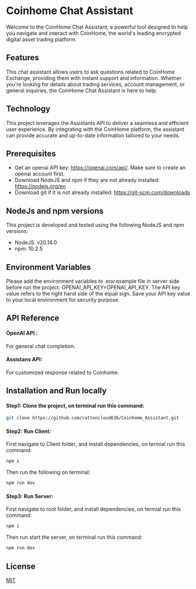
# Coinhome Chat Assistant

Welcome to the CoinHome Chat Assistant, a powerful tool designed to help you navigate and interact with CoinHome, the world's leading encrypted digital asset trading platform.





## Features

This chat assistant allows users to ask questions related to CoinHome Exchange, providing them with instant support and information. Whether you're looking for details about trading services, account management, or general inquiries, the CoinHome Chat Assistant is here to help.








## Technology

This project leverages the Assistants API to deliver a seamless and efficient user experience. By integrating with the CoinHome platform, the assistant can provide accurate and up-to-date information tailored to your needs.
## Prerequisites

- Get an openai API key: https://openai.com/api/. Make sure to create an openai account first.
- Download NodeJS and npm if they are not already installed: https://nodejs.org/en
- Download git if it is not already installed: https://git-scm.com/downloads

## NodeJs and npm versions
This project is developed and tested using the following NodeJS and npm versions:
- NodeJS: v20.14.0
- npm: 10.2.5
## Environment Variables
Please add the environment variables to .env.example file in server side before run the project: OPENAI_API_KEY=OPENAI_API_KEY. The API key value refers to the right hand side of the equal sign. Save your API key value to your local environment for security purpose.

## API Reference

#### OpenAI API :
For general chat completion.
#### Assistans API:
For customized response related to Coinhome.


## Installation and Run locally

#### Step1: Clone the project, on terminal run this command:

```bash
git clone https://github.com/cottoncloud636/Coinhome_Assistant.git
```
#### Step2: Run Client:
First navigate to Client folder, and install dependencies, on termial run this command:
```bash
npm i
```
Then run the following on terminal:
```bash
npm run dev
```
#### Step3: Run Server:
First navigate to root folder, and install dependencies, on termial run this command:
```bash
npm i
```
Then run start the server, on terminal run this command:
```bash
npm run dev
```
## License

[MIT](https://choosealicense.com/licenses/mit/)

